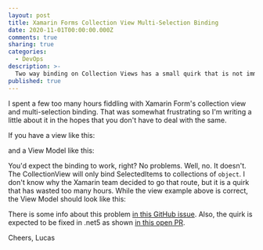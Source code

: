 ```yaml
---
layout: post
title: Xamarin Forms Collection View Multi-Selection Binding
date: 2020-11-01T00:00:00.000Z
comments: true
sharing: true
categories:
  - DevOps
description: >-
  Two way binding on Collection Views has a small quirk that is not immediately obvious. In this post, I will show you how to get it working.
published: true
---
```


I spent a few too many hours fiddling with Xamarin Form's collection view and multi-selection binding. That was somewhat frustrating so I'm writing a little about it in the hopes that you don't have to deal with the same. 

If you have a view like this:

<script src="https://gist.github.com/jlucaspains/8a4d851167c1303118db83129161fa08.js"></script>

and a View Model like this:

<script src="https://gist.github.com/jlucaspains/7a8e2575e8f4bc5dc81f1a9e24b985b0.js"></script>

You'd expect the binding to work, right? No problems. Well, no. It doesn't. The CollectionView will only bind SelectedItems to collections of ``object``. I don't know why the Xamarin team decided to go that route, but it is a quirk that has wasted too many hours. While the view example above is correct, the View Model should look like this:

<script src="https://gist.github.com/jlucaspains/9edcf4756dbbbd1c67a6ad89d0c59c88.js"></script>

There is some info about this problem [in this GitHub issue](https://github.com/xamarin/Xamarin.Forms/issues/6891#issuecomment-511936153). Also, the quirk is expected to be fixed in .net5 as shown [in this open PR](https://github.com/xamarin/Xamarin.Forms/pull/8323).

Cheers,
Lucas